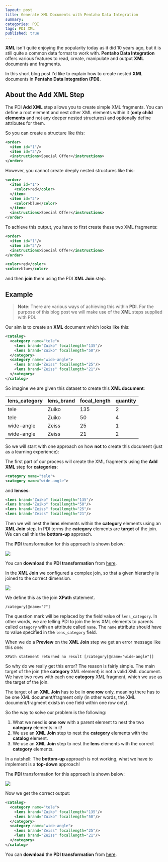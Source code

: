 ```yaml
---
layout: post
title: Generate XML Documents with Pentaho Data Integration
summary: 
categories: PDI
tags: PDI XML
published: true
---
```


**XML** isn't quite enjoying the popularity today as it did 10 years ago, but it is still quite a common data format to work with. **Pentaho Data Integration** offers various features to read, create, manipulate and output **XML** documents and fragments.

In this short blog post I'd like to explain how to create nested **XML** documents in **Pentaho Data Integration (PDI)**.

## About the Add XML Step

The PDI **Add XML** step allows you to create simple XML fragments. You can define a root element and nest other XML elements within it (**only child elements** and not any deeper nested structures) and optionally define attributes for them.

So you can create a structure like this:

```xml
<order>
  <item id="1"/>
  <item id="2"/>
  <instructions>Special Offer</instructions>
</order>
```

However, you cannot create deeply nested structures like this:

```xml
<order>
  <item id="1">
    <color>red</color>
  </item>
  <item id="2">
    <color>blue</color>
  </item>
  <instructions>Special Offer</instructions>
</order>
```

To achieve this output, you have to first create these two XML fragments:

```xml
<order>
  <item id="1"/>
  <item id="2"/>
  <instructions>Special Offer</instructions>
</order>
```

```xml
<color>red</color>
<color>blue</color>
```

and then **join** them using the PDI **XML Join** step.


## Example

> **Note**: There are various ways of achieving this within **PDI**. For the purpose of this blog post we will make use of the **XML** steps supplied with PDI.

Our aim is to create an **XML** document which looks like this:

```xml
<catalog>
  <category name="tele">
    <lens brand="Zuiko" focallength="135"/>
    <lens brand="Zuiko" focallength="50"/>
  </category>
  <category name="wide-angle">
    <lens brand="Zeiss" focallength="25"/>
    <lens brand="Zeiss" focallength="21"/>
  </category>
</catalog>
```

So imagine we are given this dataset to create this **XML document**:

lens_category | lens_brand | focal_length | quantity
-----|-----|-----|-----
tele | Zuiko | 135 | 2
tele | Zuiko | 50 | 4
wide-angle | Zeiss | 25 | 1
wide-angle | Zeiss | 21 | 2

So we will start with one approach on how **not** to create this document (just as a learning experience):

The first part of our process will create the XML fragments using the **Add XML** step for **categories**:

```xml
<category name="tele">
<category name="wide-angle">
```

and **lenses**:

```xml
<lens brand="Zuiko" focallength="135"/>
<lens brand="Zuiko" focallength="50"/>
<lens brand="Zeiss" focallength="25"/>
<lens brand="Zeiss" focallength="21"/>
```

Then we will nest the **lens** elements within the **category** elements using an **XML Join** step. In PDI terms the **category** elements are **target** of the join. We can call this the **bottom-up** approach.

The **PDI** transformation for this approach is shown below:

![](/images/pdi_xml_1.png)

You can **download** the **PDI transformation** from [here](/sample-files/pdi/xml-join/tr_xml_join_wrong.ktr).

In the **XML Join** we configured a complex join, so that a given hierarchy is joined to the correct dimension.

![](/images/pdi_xml_2.png)

We define this as the join **XPath** statement.

```
/category[@name="?"]
```

The question mark will be replaced by the field value of `lens_category`. In other words, we are telling PDI to join the lens XML elements to parents called `category` with an attribute called `name`. The `name` attribute should have to value specified in the `lens_category` field.

When we do a **Preview** on the **XML Join** step we get an error message like this one:

```
XPath statement returned no result [/category[@name="wide-angle"]]
```

So why do we really get this error? The reason is fairly simple. The main target of the join (the **category** XML element) is not a valid XML document. We have two rows with each one **category** XML fragment, which we use as the target of the join.

The target of an **XML Join** has to be in **one row** only, meaning there has to be one XML document/fragment only (in other words, the XML document/fragment exists in one field within one row only).

So the way to solve our problem is the following:

1. What we need is **one row** with a parent element to nest the two **category** elements in it!
2. We use an **XML Join** step to nest the **category** elements with the **catalog** element.
3. We use an **XML Join** step to nest the **lens** elements with the correct **category** elements.

In a nutshell: The **bottom-up** approach is not working, what we have to implement is a **top-down** approach!

The **PDI** transformation for this approach is shown below:

![](/images/pdi_xml_3.png)

Now we get the correct output:

```xml
<catalog>
  <category name="tele">
    <lens brand="Zuiko" focallength="135"/>
    <lens brand="Zuiko" focallength="50"/>
  </category>
  <category name="wide-angle">
    <lens brand="Zeiss" focallength="25"/>
    <lens brand="Zeiss" focallength="21"/>
  </category>
</catalog>
```

You can **download** the **PDI transformation** from [here](/sample-files/pdi/xml-join/tr_xml_join_correct.ktr).


